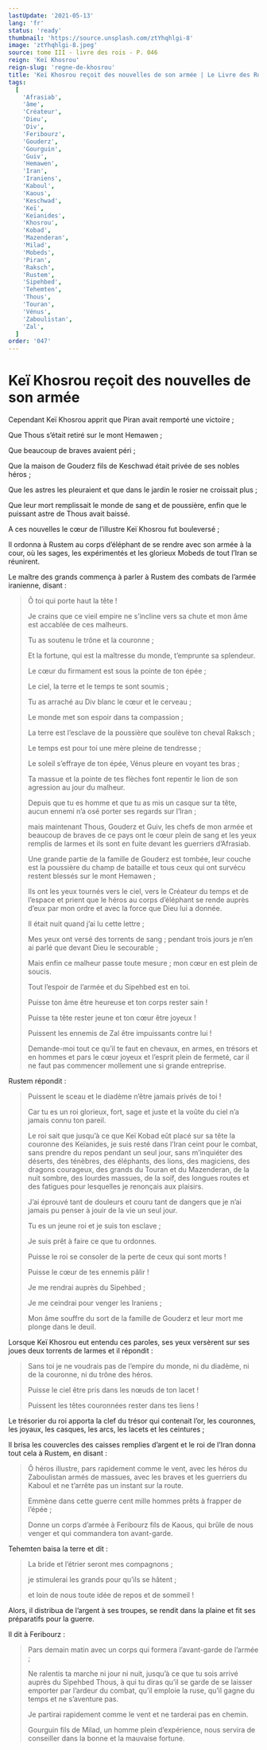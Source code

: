 ```yaml
---
lastUpdate: '2021-05-13'
lang: 'fr'
status: 'ready'
thumbnail: 'https://source.unsplash.com/ztYhqhlgi-8'
image: 'ztYhqhlgi-8.jpeg'
source: tome III - livre des rois - P. 046
reign: 'Keï Khosrou'
reign-slug: 'regne-de-khosrou'
title: 'Keï Khosrou reçoit des nouvelles de son armée | Le Livre des Rois | Shâhnâmeh'
tags:
  [
    'Afrasiab',
    'âme',
    'Créateur',
    'Dieu',
    'Div',
    'Feribourz',
    'Gouderz',
    'Gourguin',
    'Guiv',
    'Hemawen',
    'Iran',
    'Iraniens',
    'Kaboul',
    'Kaous',
    'Keschwad',
    'Keï',
    'Keïanides',
    'Khosrou',
    'Kobad',
    'Mazenderan',
    'Milad',
    'Mobeds',
    'Piran',
    'Raksch',
    'Rustem',
    'Sipehbed',
    'Tehemten',
    'Thous',
    'Touran',
    'Vénus',
    'Zaboulistan',
    'Zal',
  ]
order: '047'
---
```


<!-- LTeX: language=fr -->

# Keï Khosrou reçoit des nouvelles de son armée

Cependant Keï Khosrou apprit que Piran avait remporté une victoire ;

Que Thous s’était retiré sur le mont Hemawen ;

Que beaucoup de braves avaient péri ;

Que la maison de Gouderz fils de Keschwad était privée de ses nobles héros ;

Que les astres les pleuraient et que dans le jardin le rosier ne croissait plus ;

Que leur mort remplissait le monde de sang et de poussière, enfin que le puissant astre de Thous avait baissé.

A ces nouvelles le cœur de l’illustre Keï Khosrou fut bouleversé ;

Il ordonna à Rustem au corps d’éléphant de se rendre avec son armée à la cour, où les sages, les expérimentés et les glorieux Mobeds de tout l’Iran se réunirent.

Le maître des grands commença à parler à Rustem des combats de l’armée iranienne, disant :

> Ô toi qui porte haut la tête !
>
> Je crains que ce vieil empire ne s’incline vers sa chute et mon âme est accablée de ces malheurs.
>
> Tu as soutenu le trône et la couronne ;
>
> Et la fortune, qui est la maîtresse du monde, t’emprunte sa splendeur.
>
> Le cœur du firmament est sous la pointe de ton épée ;
>
> Le ciel, la terre et le temps te sont soumis ;
>
> Tu as arraché au Div blanc le cœur et le cerveau ;
>
> Le monde met son espoir dans ta compassion ;
>
> La terre est l’esclave de la poussière que soulève ton cheval Raksch ;
>
> Le temps est pour toi une mère pleine de tendresse ;
>
> Le soleil s’effraye de ton épée, Vénus pleure en voyant tes bras ;
>
> Ta massue et la pointe de tes flèches font repentir le lion de son agression au jour du malheur.
>
> Depuis que tu es homme et que tu as mis un casque sur ta tête, aucun ennemi n’a osé porter ses regards sur l’Iran ;
>
> mais maintenant Thous, Gouderz et Guiv, les chefs de mon armée et beaucoup de braves de ce pays ont le cœur plein de sang et les yeux remplis de larmes et ils sont en fuite devant les guerriers d’Afrasiab.
>
> Une grande partie de la famille de Gouderz est tombée, leur couche est la poussière du champ de bataille et tous ceux qui ont survécu restent blessés sur le mont Hemawen ;
>
> Ils ont les yeux tournés vers le ciel, vers le Créateur du temps et de l’espace et prient que le héros au corps d’éléphant se rende auprès d’eux par mon ordre et avec la force que Dieu lui a donnée.
>
> Il était nuit quand j’ai lu cette lettre ;
>
> Mes yeux ont versé des torrents de sang ; pendant trois jours je n’en ai parlé que devant Dieu le secourable ;
>
> Mais enfin ce malheur passe toute mesure ; mon cœur en est plein de soucis.
>
> Tout l’espoir de l’armée et du Sipehbed est en toi.
>
> Puisse ton âme être heureuse et ton corps rester sain !
>
> Puisse ta tête rester jeune et ton cœur être joyeux !
>
> Puissent les ennemis de Zal être impuissants contre lui !
>
> Demande-moi tout ce qu’il te faut en chevaux, en armes, en trésors et en hommes et pars le cœur joyeux et l’esprit plein de fermeté, car il ne faut pas commencer mollement une si grande entreprise.

Rustem répondit :

> Puissent le sceau et le diadème n’être jamais privés de toi !
>
> Car tu es un roi glorieux, fort, sage et juste et la voûte du ciel n’a jamais connu ton pareil.
>
> Le roi sait que jusqu’à ce que Keï Kobad eût placé sur sa tête la couronne des Keïanides, je suis resté dans l’Iran ceint pour le combat, sans prendre du repos pendant un seul jour, sans m’inquiéter des déserts, des ténèbres, des éléphants, des lions, des magiciens, des dragons courageux, des grands du Touran et du Mazenderan, de la nuit sombre, des lourdes massues, de la soif, des longues routes et des fatigues pour lesquelles je renonçais aux plaisirs.
>
> J’ai éprouvé tant de douleurs et couru tant de dangers que je n’ai jamais pu penser à jouir de la vie un seul jour.
>
> Tu es un jeune roi et je suis ton esclave ;
>
> Je suis prêt à faire ce que tu ordonnes.
>
> Puisse le roi se consoler de la perte de ceux qui sont morts !
>
> Puisse le cœur de tes ennemis pâlir !
>
> Je me rendrai auprès du Sipehbed ;
>
> Je me ceindrai pour venger les Iraniens ;
>
> Mon âme souffre du sort de la famille de Gouderz et leur mort me plonge dans le deuil.

Lorsque Keï Khosrou eut entendu ces paroles, ses yeux versèrent sur ses joues deux torrents de larmes et il répondit :

> Sans toi je ne voudrais pas de l’empire du monde, ni du diadème, ni de la couronne, ni du trône des héros.
>
> Puisse le ciel être pris dans les nœuds de ton lacet !
>
> Puissent les têtes couronnées rester dans tes liens !

Le trésorier du roi apporta la clef du trésor qui contenait l’or, les couronnes, les joyaux, les casques, les arcs, les lacets et les ceintures ;

Il brisa les couvercles des caisses remplies d’argent et le roi de l’Iran donna tout cela à Rustem, en disant :

> Ô héros illustre, pars rapidement comme le vent, avec les héros du Zaboulistan armés de massues, avec les braves et les guerriers du Kaboul et ne t’arrête pas un instant sur la route.
>
> Emmène dans cette guerre cent mille hommes prêts à frapper de l’épée ;
>
> Donne un corps d’armée à Feribourz fils de Kaous, qui brûle de nous venger et qui commandera ton avant-garde.

Tehemten baisa la terre et dit :

> La bride et l’étrier seront mes compagnons ;
>
> je stimulerai les grands pour qu’ils se hâtent ;
>
> et loin de nous toute idée de repos et de sommeil !

Alors, il distribua de l’argent à ses troupes, se rendit dans la plaine et fit ses préparatifs pour la guerre.

Il dit à Feribourz :

> Pars demain matin avec un corps qui formera l’avant-garde de l’armée ;
>
> Ne ralentis ta marche ni jour ni nuit, jusqu’à ce que tu sois arrivé auprès du Sipehbed Thous, à qui tu diras qu’il se garde de se laisser emporter par l’ardeur du combat, qu’il emploie la ruse, qu’il gagne du temps et ne s’aventure pas.
>
> Je partirai rapidement comme le vent et ne tarderai pas en chemin.
>
> Gourguin fils de Milad, un homme plein d’expérience, nous servira de conseiller dans la bonne et la mauvaise fortune.
